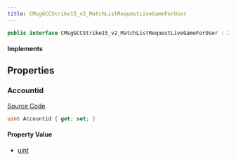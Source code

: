 ```yaml
---
title: CMsgGCCStrike15_v2_MatchListRequestLiveGameForUser
---
```


```csharp
public interface CMsgGCCStrike15_v2_MatchListRequestLiveGameForUser : ITypedProtobuf<CMsgGCCStrike15_v2_MatchListRequestLiveGameForUser>, INativeHandle
```

#### Implements

## Properties

### Accountid

[Source Code](https://github.com/swiftly-solution/swiftlys2/blob/beta/managed/src/SwiftlyS2.Generated/Protobufs/Interfaces/CMsgGCCStrike15_v2_MatchListRequestLiveGameForUser.cs#L13)

```csharp
uint Accountid { get; set; }
```

#### Property Value

- [uint](https://learn.microsoft.com/dotnet/api/system.uint32)

